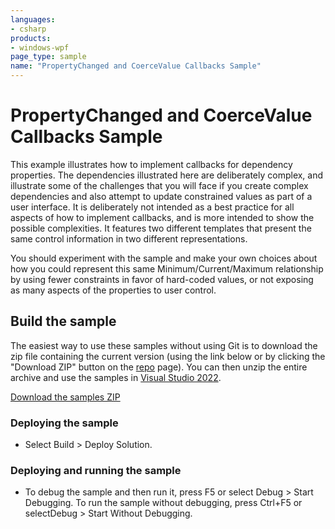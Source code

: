 ```yaml
---
languages:
- csharp
products:
- windows-wpf
page_type: sample
name: "PropertyChanged and CoerceValue Callbacks Sample"
---
```


# PropertyChanged and CoerceValue Callbacks Sample
This example illustrates how to implement callbacks for dependency properties. The dependencies illustrated here are deliberately complex, and illustrate some of the challenges that you will face if you create complex dependencies and also attempt to update constrained values as part of a user interface. It is deliberately not intended as a best practice for all aspects of how to implement callbacks, and is more intended to show the possible complexities. It features two different templates that present the same control information in two different representations.

You should experiment with the sample and make your own choices about how you could represent this same Minimum/Current/Maximum relationship by using fewer constraints in favor of hard-coded values, or not exposing as many aspects of the properties to user control.

## Build the sample
The easiest way to use these samples without using Git is to download the zip file containing the current version (using the link below or by clicking the "Download ZIP" button on the [repo](https://github.com/microsoft/WPF-Samples?tab=readme-ov-file) page). You can then unzip the entire archive and use the samples in [Visual Studio 2022](https://www.visualstudio.com/wpf-vs).

[Download the samples ZIP](../../../../archive/main.zip)

### Deploying the sample
- Select Build > Deploy Solution. 

### Deploying and running the sample
- To debug the sample and then run it, press F5 or select Debug >  Start Debugging. To run the sample without debugging, press Ctrl+F5 or selectDebug > Start Without Debugging. 


